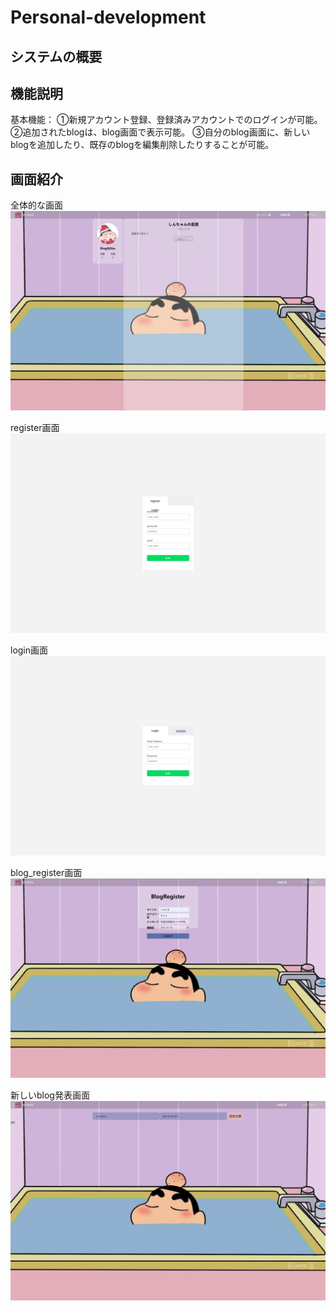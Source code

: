 # Personal-development
## システムの概要


## 機能説明
基本機能：
①新規アカウント登録、登録済みアカウントでのログインが可能。
②追加されたblogは、blog画面で表示可能。
③自分のblog画面に、新しいblogを追加したり、既存のblogを編集削除したりすることが可能。

## 画面紹介
全体的な画面
<img width="数値" alt="代替テキスト" src="img\_C__Users_dell_Desktop_DingQiShu_blog_list.html.png">

register画面
<img width="数値" alt="代替テキスト" src="img\localhost_8080_register.png">

login画面
<img width="数値" alt="代替テキスト" src="img\localhost_8080_login.png">

blog_register画面
<img width="数値" alt="代替テキスト" src="img\localhost_8080_blog_register.png">

新しいblog発表画面
<img width="数値" alt="代替テキスト" src="img\localhost_8080_blog_edit_102.png">


